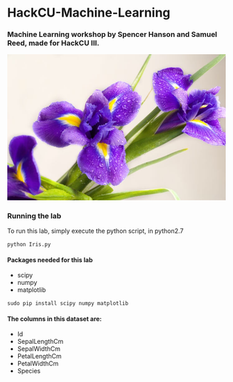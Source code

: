 # HackCU-Machine-Learning
### Machine Learning workshop by Spencer Hanson and Samuel Reed, made for HackCU III.



<div align="center"><img src="media/iris.jpg" /></div>

### Running the lab

To run this lab, simply execute the python script, in python2.7
~~~~
python Iris.py
~~~~


#### Packages needed for this lab
* scipy
* numpy
* matplotlib
~~~~
sudo pip install scipy numpy matplotlib
~~~~


#### The columns in this dataset are:
* Id
* SepalLengthCm
* SepalWidthCm
* PetalLengthCm
* PetalWidthCm
* Species
